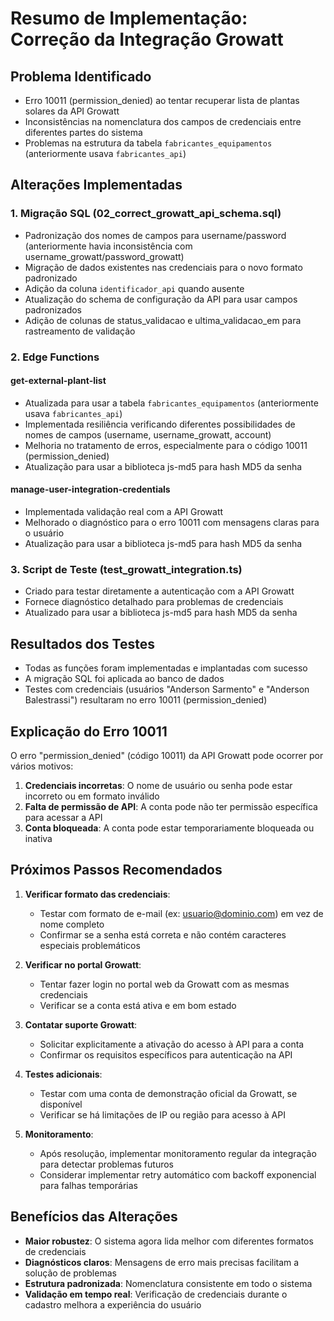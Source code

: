 # Resumo de Implementação: Correção da Integração Growatt

## Problema Identificado
- Erro 10011 (permission_denied) ao tentar recuperar lista de plantas solares da API Growatt
- Inconsistências na nomenclatura dos campos de credenciais entre diferentes partes do sistema
- Problemas na estrutura da tabela `fabricantes_equipamentos` (anteriormente usava `fabricantes_api`)

## Alterações Implementadas

### 1. Migração SQL (02_correct_growatt_api_schema.sql)
- Padronização dos nomes de campos para username/password (anteriormente havia inconsistência com username_growatt/password_growatt)
- Migração de dados existentes nas credenciais para o novo formato padronizado
- Adição da coluna `identificador_api` quando ausente
- Atualização do schema de configuração da API para usar campos padronizados
- Adição de colunas de status_validacao e ultima_validacao_em para rastreamento de validação

### 2. Edge Functions

#### get-external-plant-list
- Atualizada para usar a tabela `fabricantes_equipamentos` (anteriormente usava `fabricantes_api`)
- Implementada resiliência verificando diferentes possibilidades de nomes de campos (username, username_growatt, account)
- Melhoria no tratamento de erros, especialmente para o código 10011 (permission_denied)
- Atualização para usar a biblioteca js-md5 para hash MD5 da senha

#### manage-user-integration-credentials
- Implementada validação real com a API Growatt
- Melhorado o diagnóstico para o erro 10011 com mensagens claras para o usuário
- Atualização para usar a biblioteca js-md5 para hash MD5 da senha

### 3. Script de Teste (test_growatt_integration.ts)
- Criado para testar diretamente a autenticação com a API Growatt
- Fornece diagnóstico detalhado para problemas de credenciais
- Atualizado para usar a biblioteca js-md5 para hash MD5 da senha

## Resultados dos Testes

- Todas as funções foram implementadas e implantadas com sucesso
- A migração SQL foi aplicada ao banco de dados
- Testes com credenciais (usuários "Anderson Sarmento" e "Anderson Balestrassi") resultaram no erro 10011 (permission_denied)

## Explicação do Erro 10011

O erro "permission_denied" (código 10011) da API Growatt pode ocorrer por vários motivos:

1. **Credenciais incorretas**: O nome de usuário ou senha pode estar incorreto ou em formato inválido
2. **Falta de permissão de API**: A conta pode não ter permissão específica para acessar a API
3. **Conta bloqueada**: A conta pode estar temporariamente bloqueada ou inativa

## Próximos Passos Recomendados

1. **Verificar formato das credenciais**:
   - Testar com formato de e-mail (ex: usuario@dominio.com) em vez de nome completo
   - Confirmar se a senha está correta e não contém caracteres especiais problemáticos

2. **Verificar no portal Growatt**:
   - Tentar fazer login no portal web da Growatt com as mesmas credenciais
   - Verificar se a conta está ativa e em bom estado

3. **Contatar suporte Growatt**:
   - Solicitar explicitamente a ativação do acesso à API para a conta
   - Confirmar os requisitos específicos para autenticação na API

4. **Testes adicionais**:
   - Testar com uma conta de demonstração oficial da Growatt, se disponível
   - Verificar se há limitações de IP ou região para acesso à API

5. **Monitoramento**:
   - Após resolução, implementar monitoramento regular da integração para detectar problemas futuros
   - Considerar implementar retry automático com backoff exponencial para falhas temporárias

## Benefícios das Alterações

- **Maior robustez**: O sistema agora lida melhor com diferentes formatos de credenciais
- **Diagnósticos claros**: Mensagens de erro mais precisas facilitam a solução de problemas
- **Estrutura padronizada**: Nomenclatura consistente em todo o sistema
- **Validação em tempo real**: Verificação de credenciais durante o cadastro melhora a experiência do usuário
